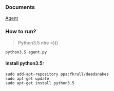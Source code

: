 ### Documents
[Agent](https://github.com/PiScale/god-eye/tree/)

### How to run?
> Python3.5 nhe =)))

`python3.5 agent.py`

#### Install python3.5:
```
sudo add-apt-repository ppa:fkrull/deadsnakes
sudo apt-get update
sudo apt-get install python3.5
```

